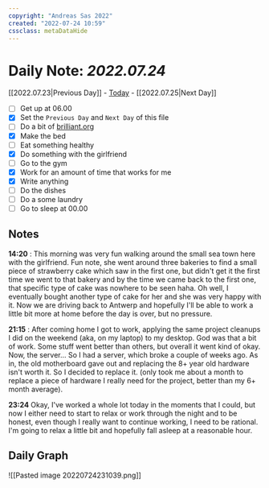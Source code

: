 ```yaml
---
copyright: "Andreas Sas 2022"
created: "2022-07-24 10:59"
cssclass: metaDataHide
---
```


# Daily Note: *2022.07.24*
 [[2022.07.23|Previous Day]] - [Today](obsidian://advanced-uri?daily=true) - [[2022.07.25|Next Day]]

- [ ] Get up at 06.00
- [x] Set the `Previous Day` and `Next Day` of this file
- [ ] Do a bit of [brilliant.org](https://brilliant.org/)
- [x] Make the bed
- [ ] Eat something healthy
- [x] Do something with the girlfriend
- [ ] Go to the gym
- [x] Work for an amount of time that works for me
- [x] Write anything
- [ ] Do the dishes
- [ ] Do a some laundry
- [ ] Go to sleep at 00.00

## Notes
**14:20** :
This morning was very fun walking around the small sea town here with the girlfriend. Fun note, she went around three bakeries to find a small piece of strawberry cake which saw in the first one, but didn't get it the first time we went to that bakery and by the time we came back to the first one, that specific type of cake was nowhere to be seen haha. Oh well, I eventually bought another type of cake for her and she was very happy with it.
Now we are driving back to Antwerp and hopefully I'll be able to work a little bit more at home before the day is over, but no pressure.

**21:15** :
After coming home I got to work, applying the same project cleanups I did on the weekend (aka, on my laptop) to my desktop. God was that a bit of work. Some stuff went better than others, but overall it went kind of okay.
Now, the server... So I had a server, which broke a couple of weeks ago. As in, the old motherboard gave out and replacing the 8+ year old hardware isn't worth it. So I decided to replace it. (only took me about a month to replace a piece of hardware I really need for the project, better than my 6+ month average).

**23:24**
Okay, I've worked a whole lot today in the moments that I could, but now I either need to start to relax or work through the night and to be honest, even though I really want to continue working, I need to be rational. I'm going to relax a little bit and hopefully fall asleep at a reasonable hour.

## Daily Graph
![[Pasted image 20220724231039.png]]